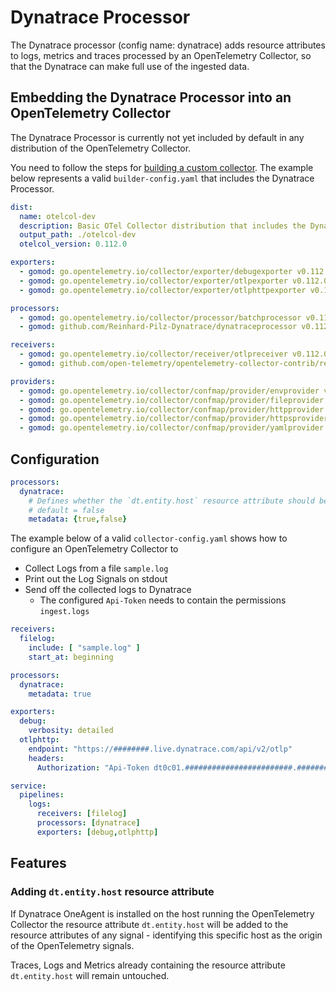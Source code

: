# Dynatrace Processor


The Dynatrace processor (config name: dynatrace) adds resource attributes to logs, metrics and traces processed by an OpenTelemetry Collector, so that the Dynatrace can make full use of the ingested data.

## Embedding the Dynatrace Processor into an OpenTelemetry Collector

The Dynatrace Processor is currently not yet included by default in any distribution of the OpenTelemetry Collector.

You need to follow the steps for [building a custom collector](https://opentelemetry.io/docs/collector/custom-collector/). The example below represents a valid `builder-config.yaml` that includes the Dynatrace Processor.

```yaml
dist:
  name: otelcol-dev
  description: Basic OTel Collector distribution that includes the Dynatrace Processor
  output_path: ./otelcol-dev
  otelcol_version: 0.112.0

exporters:
  - gomod: go.opentelemetry.io/collector/exporter/debugexporter v0.112.0
  - gomod: go.opentelemetry.io/collector/exporter/otlpexporter v0.112.0
  - gomod: go.opentelemetry.io/collector/exporter/otlphttpexporter v0.112.0

processors:
  - gomod: go.opentelemetry.io/collector/processor/batchprocessor v0.112.0
  - gomod: github.com/Reinhard-Pilz-Dynatrace/dynatraceprocessor v0.112.3

receivers:
  - gomod: go.opentelemetry.io/collector/receiver/otlpreceiver v0.112.0
  - gomod: github.com/open-telemetry/opentelemetry-collector-contrib/receiver/filelogreceiver v0.112.0

providers:
  - gomod: go.opentelemetry.io/collector/confmap/provider/envprovider v1.18.0
  - gomod: go.opentelemetry.io/collector/confmap/provider/fileprovider v1.18.0
  - gomod: go.opentelemetry.io/collector/confmap/provider/httpprovider v1.18.0
  - gomod: go.opentelemetry.io/collector/confmap/provider/httpsprovider v1.18.0
  - gomod: go.opentelemetry.io/collector/confmap/provider/yamlprovider v1.18.0
```

## Configuration

```yaml
processors:
  dynatrace:
    # Defines whether the `dt.entity.host` resource attribute should be added.
    # default = false
    metadata: {true,false}
```

The example below of a valid `collector-config.yaml` shows how to configure an OpenTelemetry Collector to
* Collect Logs from a file `sample.log`
* Print out the Log Signals on stdout
* Send off the collected logs to Dynatrace
  - The configured `Api-Token` needs to contain the permissions `ingest.logs`

```yaml
receivers:
  filelog:
    include: [ "sample.log" ]
    start_at: beginning

processors:
  dynatrace:
    metadata: true

exporters:
  debug:
    verbosity: detailed
  otlphttp:
    endpoint: "https://########.live.dynatrace.com/api/v2/otlp"
    headers:
      Authorization: "Api-Token dt0c01.########################.################################################################"

service:
  pipelines:
    logs:
      receivers: [filelog]
      processors: [dynatrace]
      exporters: [debug,otlphttp]
```
## Features

### Adding `dt.entity.host` resource attribute
If Dynatrace OneAgent is installed on the host running the OpenTelemetry Collector the resource attribute `dt.entity.host` will be added to the resource attributes of any signal - identifying this specific host as the origin of the OpenTelemetry signals.

Traces, Logs and Metrics already containing the resource attribute `dt.entity.host` will remain untouched.